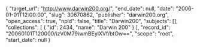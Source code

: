 {
  "target_url": "http://www.darwin200.org/", 
  "end_date": null, 
  "date": "2006-01-01T12:00:00", 
  "slug": 30670862, 
  "publisher": "darwin200.org", 
  "open_access": true, 
  "npld": false, 
  "title": "Darwin200", 
  "subjects": [], 
  "collections": [
    {
      "id": 2434, 
      "name": "Darwin 200"
    }
  ], 
  "record_id": "20060101T120000/izV0M79iwmBEylXVf/btOw==", 
  "scope": "root", 
  "start_date": null
}

